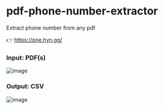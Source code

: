 # pdf-phone-number-extractor
Extract phone number from any pdf

👉 https://pne.hyn.gg/

### Input: PDF(s)
![image](https://user-images.githubusercontent.com/3982650/202590985-61297ab3-a098-409c-85b2-05ae02f4d92c.png)

### Output: CSV
![image](https://user-images.githubusercontent.com/3982650/202591870-d99048ca-4f5e-4257-8e9d-efd1b09851ac.png)
